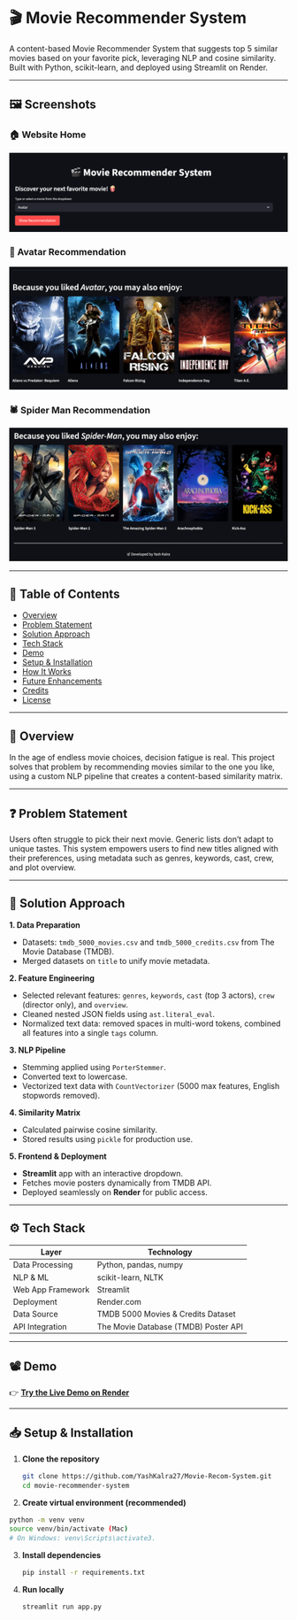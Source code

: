 # 🎬 Movie Recommender System

A content-based Movie Recommender System that suggests top 5 similar movies based on your favorite pick, leveraging NLP and cosine similarity. Built with Python, scikit-learn, and deployed using Streamlit on Render.

---

## 🖼️ Screenshots

### 🏠 Website Home

![Website](./assets/website.png)

### 🎥 Avatar Recommendation

![Avatar](./assets/avatar.jpeg)

### 🕷️ Spider Man Recommendation

![Spider Man](./assets/spiderman.png)

---

## 📌 Table of Contents

- [Overview](#overview)
- [Problem Statement](#problem-statement)
- [Solution Approach](#solution-approach)
- [Tech Stack](#tech-stack)
- [Demo](#demo)
- [Setup & Installation](#setup--installation)
- [How It Works](#how-it-works)
- [Future Enhancements](#future-enhancements)
- [Credits](#credits)
- [License](#license)

---

## 🚀 Overview

In the age of endless movie choices, decision fatigue is real. This project solves that problem by recommending movies similar to the one you like, using a custom NLP pipeline that creates a content-based similarity matrix.

---

## ❓ Problem Statement

Users often struggle to pick their next movie. Generic lists don’t adapt to unique tastes. This system empowers users to find new titles aligned with their preferences, using metadata such as genres, keywords, cast, crew, and plot overview.

---

## 🧩 Solution Approach

**1. Data Preparation**

- Datasets: `tmdb_5000_movies.csv` and `tmdb_5000_credits.csv` from The Movie Database (TMDB).
- Merged datasets on `title` to unify movie metadata.

**2. Feature Engineering**

- Selected relevant features: `genres`, `keywords`, `cast` (top 3 actors), `crew` (director only), and `overview`.
- Cleaned nested JSON fields using `ast.literal_eval`.
- Normalized text data: removed spaces in multi-word tokens, combined all features into a single `tags` column.

**3. NLP Pipeline**

- Stemming applied using `PorterStemmer`.
- Converted text to lowercase.
- Vectorized text data with `CountVectorizer` (5000 max features, English stopwords removed).

**4. Similarity Matrix**

- Calculated pairwise cosine similarity.
- Stored results using `pickle` for production use.

**5. Frontend & Deployment**

- **Streamlit** app with an interactive dropdown.
- Fetches movie posters dynamically from TMDB API.
- Deployed seamlessly on **Render** for public access.

---

## ⚙️ Tech Stack

| Layer               | Technology                               |
|---------------------|------------------------------------------|
| Data Processing     | Python, pandas, numpy                    |
| NLP & ML            | scikit-learn, NLTK                       |
| Web App Framework   | Streamlit                                |
| Deployment          | Render.com                               |
| Data Source         | TMDB 5000 Movies & Credits Dataset       |
| API Integration     | The Movie Database (TMDB) Poster API     |

---

## 📽️ Demo

👉 [**Try the Live Demo on Render**](https://movie-recommender-system-yashkalra27.onrender.com/)

---

## 📥 Setup & Installation

1. **Clone the repository**

   ```bash
   git clone https://github.com/YashKalra27/Movie-Recom-System.git
   cd movie-recommender-system

2.	**Create virtual environment (recommended)**
   
   ```bash
   python -m venv venv
   source venv/bin/activate (Mac)
   # On Windows: venv\Scripts\activate3.
   ```

3. **Install dependencies**
   
   ```bash
   pip install -r requirements.txt
   ```
   
4. **Run locally**
   
   ```bash
   streamlit run app.py
   ```
